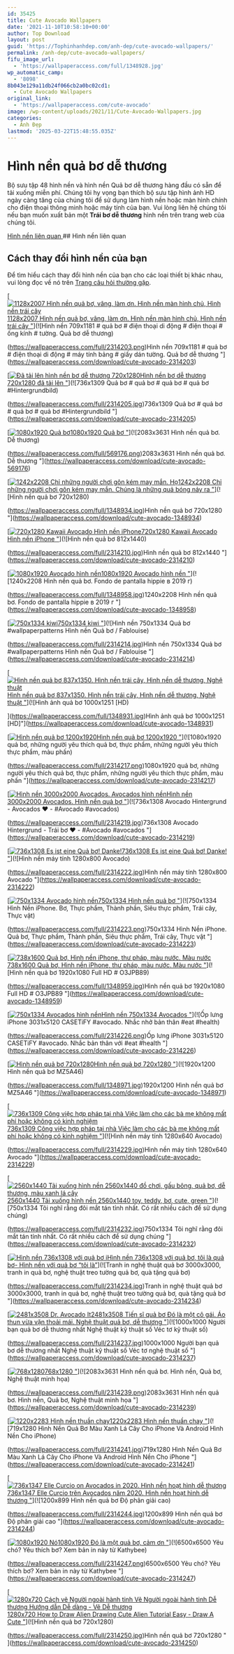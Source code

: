 ```yaml
---
id: 35425
title: Cute Avocado Wallpapers
date: '2021-11-10T10:58:10+00:00'
author: Top Download
layout: post
guid: 'https://Tophinhanhdep.com/anh-dep/cute-avocado-wallpapers/'
permalink: /anh-dep/cute-avocado-wallpapers/
fifu_image_url:
  - 'https://wallpaperaccess.com/full/1348928.jpg'
wp_automatic_camp:
  - '8098'
8b043e129a11db24f066cb2a0bc02cd1:
  - Cute Avocado Wallpapers
original_link:
  - 'https://wallpaperaccess.com/cute-avocado'
image: /wp-content/uploads/2021/11/Cute-Avocado-Wallpapers.jpg
categories:
  - Ảnh Đẹp
lastmod: '2025-03-22T15:48:55.035Z'
---
```

# Hình nền quả bơ dễ thương

Bộ sưu tập 48 hình nền và hình nền Quả bơ dễ thương hàng đầu có sẵn để tải xuống miễn phí. Chúng tôi hy vọng bạn thích bộ sưu tập hình ảnh HD ngày càng tăng của chúng tôi để sử dụng làm hình nền hoặc màn hình chính cho điện thoại thông minh hoặc máy tính của bạn. Vui lòng liên hệ chúng tôi nếu bạn muốn xuất bản một **Trái bơ dễ thương** hình nền trên trang web của chúng tôi.

[Hình nền liên quan ](#related) ## Hình nền liên quan

## Cách thay đổi hình nền của bạn

Để tìm hiểu cách thay đổi hình nền của bạn cho các loại thiết bị khác nhau, vui lòng đọc về nó trên [Trang câu hỏi thường gặp](https://tophinhanhdep.com/faq/).

  
[[![1128x2007 Hình nền quả bơ, vâng, làm ơn.  Hình nền màn hình chủ, Hình nền trái cây](https://wallpaperaccess.com/full/1348928.jpg)1128x2007 Hình nền quả bơ, vâng, làm ơn. Hình nền màn hình chủ, Hình nền trái cây "](https://wallpaperaccess.com/download/cute-avocado-1348928)](![Hình nền 709x1181 # quả bơ # điện thoại di động # điện thoại # ống kính # tường.  Quả bơ dễ thương)

(https://wallpaperaccess.com/full/2314203.png)Hình nền 709x1181 # quả bơ # điện thoại di động # máy tính bảng # giấy dán tường. Quả bơ dễ thương "](https://wallpaperaccess.com/download/cute-avocado-2314203)

[[![Đã tải lên hình nền bơ dễ thương 720x1280](https://wallpaperaccess.com/full/2314204.jpg)Hình nền bơ dễ thương 720x1280 đã tải lên "](https://wallpaperaccess.com/download/cute-avocado-2314204)](![736x1309 Quả bơ # quả bơ # quả bơ # quả bơ #Hintergrundbild)

(https://wallpaperaccess.com/full/2314205.jpg)736x1309 Quả bơ # quả bơ # quả bơ # quả bơ #Hintergrundbild "](https://wallpaperaccess.com/download/cute-avocado-2314205)

[[![1080x1920 Quả bơ](https://wallpaperaccess.com/full/2314206.jpg)1080x1920 Quả bơ "](https://wallpaperaccess.com/download/cute-avocado-2314206)](![2083x3631 Hình nền quả bơ.  Dễ thương)

(https://wallpaperaccess.com/full/569176.png)2083x3631 Hình nền quả bơ. Dễ thương "](https://wallpaperaccess.com/download/cute-avocado-569176)

[[![1242x2208 Chỉ những người chơi gôn kém may mắn.  Họ](https://wallpaperaccess.com/full/2314208.png)1242x2208 Chỉ những người chơi gôn kém may mắn. Chúng là những quả bóng nảy ra "](https://wallpaperaccess.com/download/cute-avocado-2314208)](![Hình nền quả bơ 720x1280)

(https://wallpaperaccess.com/full/1348934.jpg)Hình nền quả bơ 720x1280 "](https://wallpaperaccess.com/download/cute-avocado-1348934)

[[![720x1280 Kawaii Avocado Hình nền iPhone](https://wallpaperaccess.com/full/2314209.jpg)720x1280 Kawaii Avocado Hình nền iPhone "](https://wallpaperaccess.com/download/cute-avocado-2314209)](![Hình nền quả bơ 812x1440)

(https://wallpaperaccess.com/full/2314210.jpg)Hình nền quả bơ 812x1440 "](https://wallpaperaccess.com/download/cute-avocado-2314210)

[[![1080x1920 Avocado hình nền](https://wallpaperaccess.com/full/2314212.jpg)1080x1920 Avocado hình nền "](https://wallpaperaccess.com/download/cute-avocado-2314212)](![1240x2208 Hình nền quả bơ.  Fondo de pantalla hippie в 2019 г)

(https://wallpaperaccess.com/full/1348958.jpg)1240x2208 Hình nền quả bơ. Fondo de pantalla hippie в 2019 г "](https://wallpaperaccess.com/download/cute-avocado-1348958)

[[![750x1334 kiwi](https://wallpaperaccess.com/full/2314213.jpg)750x1334 kiwi "](https://wallpaperaccess.com/download/cute-avocado-2314213)](![Hình nền 750x1334 Quả bơ #wallpaperpatterns Hình nền Quả bơ / Fablouise)

(https://wallpaperaccess.com/full/2314214.jpg)Hình nền 750x1334 Quả bơ #wallpaperpatterns Hình nền Quả bơ / Fablouise "](https://wallpaperaccess.com/download/cute-avocado-2314214)

[[![Hình nền quả bơ 837x1350.  Hình nền trái cây, Hình nền dễ thương, Nghệ thuật](https://wallpaperaccess.com/full/2314215.jpg)Hình nền quả bơ 837x1350. Hình nền trái cây, Hình nền dễ thương, Nghệ thuật "](https://wallpaperaccess.com/download/cute-avocado-2314215)](![Hình ảnh quả bơ 1000x1251 [HD)

](https://wallpaperaccess.com/full/1348931.jpg)Hình ảnh quả bơ 1000x1251 \[HD\]"](https://wallpaperaccess.com/download/cute-avocado-1348931)

[[![Hình nền quả bơ 1200x1920](https://wallpaperaccess.com/full/1348930.jpg)Hình nền quả bơ 1200x1920 "](https://wallpaperaccess.com/download/cute-avocado-1348930)](![1080x1920 quả bơ, những người yêu thích quả bơ, thực phẩm, những người yêu thích thực phẩm, màu phấn)

(https://wallpaperaccess.com/full/2314217.png)1080x1920 quả bơ, những người yêu thích quả bơ, thực phẩm, những người yêu thích thực phẩm, màu phấn "](https://wallpaperaccess.com/download/cute-avocado-2314217)

[[![Hình nền 3000x2000 Avocados.  Avocados hình nền](https://wallpaperaccess.com/full/2314218.jpg)Hình nền 3000x2000 Avocados. Hình nền quả bơ "](https://wallpaperaccess.com/download/cute-avocado-2314218)](![736x1308 Avocado Hintergrund - Avocados ❤️ - #Avocado #avocados)

(https://wallpaperaccess.com/full/2314219.jpg)736x1308 Avocado Hintergrund - Trái bơ ❤️ - #Avocado #avocados "](https://wallpaperaccess.com/download/cute-avocado-2314219)

[[![736x1308 Es ist eine Quả bơ!  Danke!](https://wallpaperaccess.com/full/2314221.jpg)736x1308 Es ist eine Quả bơ! Danke! "](https://wallpaperaccess.com/download/cute-avocado-2314221)](![Hình nền máy tính 1280x800 Avocado)

(https://wallpaperaccess.com/full/2314222.jpg)Hình nền máy tính 1280x800 Avocado "](https://wallpaperaccess.com/download/cute-avocado-2314222)

[[![750x1334 Avocado hình nền](https://wallpaperaccess.com/full/1348950.jpg)750x1334 Hình nền quả bơ "](https://wallpaperaccess.com/download/cute-avocado-1348950)](![750x1334 Hình Nền iPhone.  Bơ, Thực phẩm, Thành phần, Siêu thực phẩm, Trái cây, Thực vật)

(https://wallpaperaccess.com/full/2314223.png)750x1334 Hình Nền iPhone. Quả bơ, Thực phẩm, Thành phần, Siêu thực phẩm, Trái cây, Thực vật "](https://wallpaperaccess.com/download/cute-avocado-2314223)

[[![738x1600 Quả bơ, Hình nền iPhone, thư pháp, màu nước.  Màu nước](https://wallpaperaccess.com/full/2314224.jpg)738x1600 Quả bơ, Hình nền iPhone, thư pháp, màu nước. Màu nước "](https://wallpaperaccess.com/download/cute-avocado-2314224)](![Hình nền quả bơ 1920x1080 Full HD # O3JPB89)

(https://wallpaperaccess.com/full/1348959.jpg)Hình nền quả bơ 1920x1080 Full HD # O3JPB89 "](https://wallpaperaccess.com/download/cute-avocado-1348959)

[[![750x1334 Avocados hình nền](https://wallpaperaccess.com/full/2314225.jpg)Hình nền 750x1334 Avocados "](https://wallpaperaccess.com/download/cute-avocado-2314225)](![Ốp lưng iPhone 3031x5120 CASETiFY #avocado.  Nhắc nhở bản thân #eat #health)

(https://wallpaperaccess.com/full/2314226.png)Ốp lưng iPhone 3031x5120 CASETiFY #avocado. Nhắc bản thân với #eat #health "](https://wallpaperaccess.com/download/cute-avocado-2314226)

[[![Hình nền quả bơ 720x1280](https://wallpaperaccess.com/full/2314227.jpg)Hình nền quả bơ 720x1280 "](https://wallpaperaccess.com/download/cute-avocado-2314227)](![1920x1200 Hình nền quả bơ MZ5A46)

(https://wallpaperaccess.com/full/1348971.jpg)1920x1200 Hình nền quả bơ MZ5A46 "](https://wallpaperaccess.com/download/cute-avocado-1348971)

[[![736x1309 Công việc hợp pháp tại nhà Việc làm cho các bà mẹ không mất phí hoặc không có kinh nghiệm](https://wallpaperaccess.com/full/2314228.jpg)736x1309 Công việc hợp pháp tại nhà Việc làm cho các bà mẹ không mất phí hoặc không có kinh nghiệm "](https://wallpaperaccess.com/download/cute-avocado-2314228)](![Hình nền máy tính 1280x640 Avocado)

(https://wallpaperaccess.com/full/2314229.jpg)Hình nền máy tính 1280x640 Avocado "](https://wallpaperaccess.com/download/cute-avocado-2314229)

[[![2560x1440 Tải xuống hình nền 2560x1440 đồ chơi, gấu bông, quả bơ, dễ thương, màu xanh lá cây](https://wallpaperaccess.com/full/2314231.jpg)2560x1440 Tải xuống hình nền 2560x1440 toy, teddy, bơ, cute, green "](https://wallpaperaccess.com/download/cute-avocado-2314231)](![750x1334 Tôi nghĩ rằng đôi mắt tán tỉnh nhất.  Có rất nhiều cách để sử dụng chúng)

(https://wallpaperaccess.com/full/2314232.jpg)750x1334 Tôi nghĩ rằng đôi mắt tán tỉnh nhất. Có rất nhiều cách để sử dụng chúng "](https://wallpaperaccess.com/download/cute-avocado-2314232)

[[![Hình nền 736x1308 với quả bơ i](https://wallpaperaccess.com/full/2314233.jpg)Hình nền 736x1308 với quả bơ, tôi là quả bơ- Hình nền với quả bơ “tôi là”](https://wallpaperaccess.com/download/cute-avocado-2314233)](![Tranh in nghệ thuật quả bơ 3000x3000, tranh in quả bơ, nghệ thuật treo tường quả bơ, quà tặng quả bơ)

(https://wallpaperaccess.com/full/2314234.jpg)Tranh in nghệ thuật quả bơ 3000x3000, tranh in quả bơ, nghệ thuật treo tường quả bơ, quà tặng quả bơ "](https://wallpaperaccess.com/download/cute-avocado-2314234)

[[![2481x3508 Dr. Avocado It](https://wallpaperaccess.com/full/2314236.png)2481x3508 Tiến sĩ quả bơ Đó là một cô gái. Áo thun vừa vặn thoải mái. Nghệ thuật quả bơ, dễ thương "](https://wallpaperaccess.com/download/cute-avocado-2314236)](![1000x1000 Người bạn quả bơ dễ thương nhất Nghệ thuật kỹ thuật số Véc tơ kỹ thuật số)

(https://wallpaperaccess.com/full/2314237.jpg)1000x1000 Người bạn quả bơ dễ thương nhất Nghệ thuật kỹ thuật số Véc tơ nghệ thuật số "](https://wallpaperaccess.com/download/cute-avocado-2314237)

[[![768x1280 ](https://wallpaperaccess.com/full/2314238.jpg)768x1280 "](https://wallpaperaccess.com/download/cute-avocado-2314238)](![2083x3631 Hình nền quả bơ.  Hình nền, Quả bơ, Nghệ thuật minh họa)

(https://wallpaperaccess.com/full/2314239.png)2083x3631 Hình nền quả bơ. Hình nền, Quả bơ, Nghệ thuật minh họa "](https://wallpaperaccess.com/download/cute-avocado-2314239)

[[![1220x2283 Hình nền thuần chay](https://wallpaperaccess.com/full/2314240.jpg)1220x2283 Hình nền thuần chay "](https://wallpaperaccess.com/download/cute-avocado-2314240)](![719x1280 Hình Nền Quả Bơ Màu Xanh Lá Cây Cho iPhone Và Android Hình Nền Cho iPhone)

(https://wallpaperaccess.com/full/2314241.jpg)719x1280 Hình Nền Quả Bơ Màu Xanh Lá Cây Cho iPhone Và Android Hình Nền Cho iPhone "](https://wallpaperaccess.com/download/cute-avocado-2314241)

[[![736x1347 Elle Curcio on Avocados in 2020. Hình nền hoạt hình dễ thương](https://wallpaperaccess.com/full/2314243.jpg)736x1347 Elle Curcio trên Avocados năm 2020. Hình nền hoạt hình dễ thương "](https://wallpaperaccess.com/download/cute-avocado-2314243)](![1200x899 Hình nền quả bơ Độ phân giải cao)

(https://wallpaperaccess.com/full/2314244.jpg)1200x899 Hình nền quả bơ Độ phân giải cao "](https://wallpaperaccess.com/download/cute-avocado-2314244)

[[![1080x1920 Nó](https://wallpaperaccess.com/full/2314245.png)1080x1920 Đó là một quả bơ, cảm ơn "](https://wallpaperaccess.com/download/cute-avocado-2314245)](![6500x6500 Yêu chó?  Yêu thích bơ?  Xem bản in này từ Kathybee)

(https://wallpaperaccess.com/full/2314247.png)6500x6500 Yêu chó? Yêu thích bơ? Xem bản in này từ Kathybee "](https://wallpaperaccess.com/download/cute-avocado-2314247)

[[![1280x720 Cách vẽ Người ngoài hành tinh Vẽ Người ngoài hành tinh Dễ thương Hướng dẫn Dễ dàng - Vẽ Dễ thương](https://wallpaperaccess.com/full/2314249.jpg)1280x720 How to Draw Alien Drawing Cute Alien Tutorial Easy - Draw A Cute "](https://wallpaperaccess.com/download/cute-avocado-2314249)](![Hình nền quả bơ 720x1280)

(https://wallpaperaccess.com/full/2314250.jpg)Hình nền quả bơ 720x1280 " ](https://wallpaperaccess.com/download/cute-avocado-2314250)
